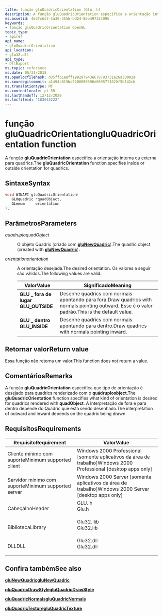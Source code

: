 ```yaml
---
title: função gluQuadricOrientation (Glu. h)
description: A função gluQuadricOrientation especifica a orientação interna ou externa para quadrics.
ms.assetid: 4e3fc6d3-5a39-455b-bd24-8eb497333096
keywords:
- função gluQuadricOrientation OpenGL
topic_type:
- apiref
api_name:
- gluQuadricOrientation
api_location:
- glu32.dll
api_type:
- DllExport
ms.topic: reference
ms.date: 05/31/2018
ms.openlocfilehash: d05ffb1eeff199297943e678783731a26a38092a
ms.sourcegitcommit: a1494c819bc5200050696e66057f1020f5b142cb
ms.translationtype: MT
ms.contentlocale: pt-BR
ms.lasthandoff: 12/12/2020
ms.locfileid: "103644222"
---
```

# <a name="gluquadricorientation-function"></a><span data-ttu-id="e6a97-104">função gluQuadricOrientation</span><span class="sxs-lookup"><span data-stu-id="e6a97-104">gluQuadricOrientation function</span></span>

<span data-ttu-id="e6a97-105">A função **gluQuadricOrientation** especifica a orientação interna ou externa para quadrics.</span><span class="sxs-lookup"><span data-stu-id="e6a97-105">The **gluQuadricOrientation** function specifies inside or outside orientation for quadrics.</span></span>

## <a name="syntax"></a><span data-ttu-id="e6a97-106">Sintaxe</span><span class="sxs-lookup"><span data-stu-id="e6a97-106">Syntax</span></span>


```C++
void WINAPI gluQuadricOrientation(
   GLUquadric *quadObject,
   GLenum     orientation
);
```



## <a name="parameters"></a><span data-ttu-id="e6a97-107">Parâmetros</span><span class="sxs-lookup"><span data-stu-id="e6a97-107">Parameters</span></span>

<dl> <dt>

<span data-ttu-id="e6a97-108">*quádruplo*</span><span class="sxs-lookup"><span data-stu-id="e6a97-108">*quadObject*</span></span> 
</dt> <dd>

<span data-ttu-id="e6a97-109">O objeto Quadric (criado com [**gluNewQuadric**](glunewquadric.md)).</span><span class="sxs-lookup"><span data-stu-id="e6a97-109">The quadric object (created with [**gluNewQuadric**](glunewquadric.md)).</span></span>

</dd> <dt>

<span data-ttu-id="e6a97-110">*orientation*</span><span class="sxs-lookup"><span data-stu-id="e6a97-110">*orientation*</span></span> 
</dt> <dd>

<span data-ttu-id="e6a97-111">A orientação desejada.</span><span class="sxs-lookup"><span data-stu-id="e6a97-111">The desired orientation.</span></span> <span data-ttu-id="e6a97-112">Os valores a seguir são válidos.</span><span class="sxs-lookup"><span data-stu-id="e6a97-112">The following values are valid.</span></span>



| <span data-ttu-id="e6a97-113">Valor</span><span class="sxs-lookup"><span data-stu-id="e6a97-113">Value</span></span>                                                                                                                                                   | <span data-ttu-id="e6a97-114">Significado</span><span class="sxs-lookup"><span data-stu-id="e6a97-114">Meaning</span></span>                                                                            |
|---------------------------------------------------------------------------------------------------------------------------------------------------------|------------------------------------------------------------------------------------|
| <span id="GLU_OUTSIDE"></span><span id="glu_outside"></span><dl> <span data-ttu-id="e6a97-115"><dt>**GLU \_ fora de lugar**</dt></span><span class="sxs-lookup"><span data-stu-id="e6a97-115"><dt>**GLU\_OUTSIDE**</dt></span></span> </dl> | <span data-ttu-id="e6a97-116">Desenhe quadrics com normais apontando para fora.</span><span class="sxs-lookup"><span data-stu-id="e6a97-116">Draw quadrics with normals pointing outward.</span></span> <span data-ttu-id="e6a97-117">Esse é o valor padrão.</span><span class="sxs-lookup"><span data-stu-id="e6a97-117">This is the default value.</span></span><br/> |
| <span id="GLU_INSIDE"></span><span id="glu_inside"></span><dl> <span data-ttu-id="e6a97-118"><dt>**GLU \_ dentro**</dt></span><span class="sxs-lookup"><span data-stu-id="e6a97-118"><dt>**GLU\_INSIDE**</dt></span></span> </dl>    | <span data-ttu-id="e6a97-119">Desenhe quadrics com normais apontando para dentro.</span><span class="sxs-lookup"><span data-stu-id="e6a97-119">Draw quadrics with normals pointing inward.</span></span><br/>                             |



 

</dd> </dl>

## <a name="return-value"></a><span data-ttu-id="e6a97-120">Retornar valor</span><span class="sxs-lookup"><span data-stu-id="e6a97-120">Return value</span></span>

<span data-ttu-id="e6a97-121">Essa função não retorna um valor.</span><span class="sxs-lookup"><span data-stu-id="e6a97-121">This function does not return a value.</span></span>

## <a name="remarks"></a><span data-ttu-id="e6a97-122">Comentários</span><span class="sxs-lookup"><span data-stu-id="e6a97-122">Remarks</span></span>

<span data-ttu-id="e6a97-123">A função **gluQuadricOrientation** especifica que tipo de orientação é desejado para quadrics renderizado com o **quádruploobject**.</span><span class="sxs-lookup"><span data-stu-id="e6a97-123">The **gluQuadricOrientation** function specifies what kind of orientation is desired for quadrics rendered with **quadObject**.</span></span> <span data-ttu-id="e6a97-124">A interpretação de fora e para dentro depende do Quadric que está sendo desenhado.</span><span class="sxs-lookup"><span data-stu-id="e6a97-124">The interpretation of outward and inward depends on the quadric being drawn.</span></span>

## <a name="requirements"></a><span data-ttu-id="e6a97-125">Requisitos</span><span class="sxs-lookup"><span data-stu-id="e6a97-125">Requirements</span></span>



| <span data-ttu-id="e6a97-126">Requisito</span><span class="sxs-lookup"><span data-stu-id="e6a97-126">Requirement</span></span> | <span data-ttu-id="e6a97-127">Valor</span><span class="sxs-lookup"><span data-stu-id="e6a97-127">Value</span></span> |
|-------------------------------------|--------------------------------------------------------------------------------------|
| <span data-ttu-id="e6a97-128">Cliente mínimo com suporte</span><span class="sxs-lookup"><span data-stu-id="e6a97-128">Minimum supported client</span></span><br/> | <span data-ttu-id="e6a97-129">Windows 2000 Professional \[somente aplicativos da área de trabalho\]</span><span class="sxs-lookup"><span data-stu-id="e6a97-129">Windows 2000 Professional \[desktop apps only\]</span></span><br/>                           |
| <span data-ttu-id="e6a97-130">Servidor mínimo com suporte</span><span class="sxs-lookup"><span data-stu-id="e6a97-130">Minimum supported server</span></span><br/> | <span data-ttu-id="e6a97-131">Windows 2000 Server \[somente aplicativos da área de trabalho\]</span><span class="sxs-lookup"><span data-stu-id="e6a97-131">Windows 2000 Server \[desktop apps only\]</span></span><br/>                                 |
| <span data-ttu-id="e6a97-132">Cabeçalho</span><span class="sxs-lookup"><span data-stu-id="e6a97-132">Header</span></span><br/>                   | <dl> <span data-ttu-id="e6a97-133"><dt>GLU. h</dt></span><span class="sxs-lookup"><span data-stu-id="e6a97-133"><dt>Glu.h</dt></span></span> </dl>     |
| <span data-ttu-id="e6a97-134">Biblioteca</span><span class="sxs-lookup"><span data-stu-id="e6a97-134">Library</span></span><br/>                  | <dl> <span data-ttu-id="e6a97-135"><dt>Glu32. lib</dt></span><span class="sxs-lookup"><span data-stu-id="e6a97-135"><dt>Glu32.lib</dt></span></span> </dl> |
| <span data-ttu-id="e6a97-136">DLL</span><span class="sxs-lookup"><span data-stu-id="e6a97-136">DLL</span></span><br/>                      | <dl> <span data-ttu-id="e6a97-137"><dt>Glu32.dll</dt></span><span class="sxs-lookup"><span data-stu-id="e6a97-137"><dt>Glu32.dll</dt></span></span> </dl> |



## <a name="see-also"></a><span data-ttu-id="e6a97-138">Confira também</span><span class="sxs-lookup"><span data-stu-id="e6a97-138">See also</span></span>

<dl> <dt>

[<span data-ttu-id="e6a97-139">**gluNewQuadric**</span><span class="sxs-lookup"><span data-stu-id="e6a97-139">**gluNewQuadric**</span></span>](glunewquadric.md)
</dt> <dt>

[<span data-ttu-id="e6a97-140">**gluQuadricDrawStyle**</span><span class="sxs-lookup"><span data-stu-id="e6a97-140">**gluQuadricDrawStyle**</span></span>](gluquadricdrawstyle.md)
</dt> <dt>

[<span data-ttu-id="e6a97-141">**gluQuadricNormals**</span><span class="sxs-lookup"><span data-stu-id="e6a97-141">**gluQuadricNormals**</span></span>](gluquadricnormals.md)
</dt> <dt>

[<span data-ttu-id="e6a97-142">**gluQuadricTexture**</span><span class="sxs-lookup"><span data-stu-id="e6a97-142">**gluQuadricTexture**</span></span>](gluquadrictexture.md)
</dt> </dl>

 

 





